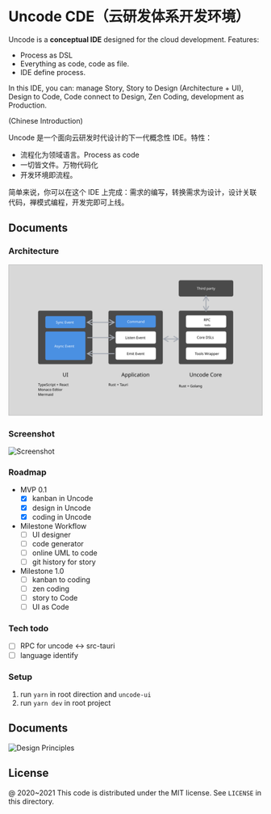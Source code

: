 # Uncode CDE（云研发体系开发环境）

Uncode is a **conceptual IDE** designed for the cloud development. Features:

 - Process as DSL
 - Everything as code, code as file.
 - IDE define process.

In this IDE, you can: manage Story, Story to Design (Architecture + UI), Design to Code, Code connect to Design, Zen Coding, development as Production.

(Chinese Introduction)

Uncode 是一个面向云研发时代设计的下一代概念性 IDE。特性：

 - 流程化为领域语言。Process as code
 - 一切皆文件。万物代码化
 - 开发环境即流程。

简单来说，你可以在这个 IDE 上完成：需求的编写，转换需求为设计，设计关联代码，禅模式编程，开发完即可上线。

## Documents

### Architecture

![Uncode Architecture](docs/architecture/uncode-architecture.svg)

### Screenshot

![Screenshot](https://inherd.org/articles/images/uncode-ss.png)

### Roadmap

 - MVP 0.1
    - [x] kanban in Uncode
    - [x] design in Uncode
    - [x] coding in Uncode
 - Milestone Workflow
    - [ ] UI designer
    - [ ] code generator
    - [ ] online UML to code
    - [ ] git history for story
 - Milestone 1.0
    - [ ] kanban to coding
    - [ ] zen coding
    - [ ] story to Code
    - [ ] UI as Code

### Tech todo

 - [ ] RPC for uncode <-> src-tauri
 - [ ] language identify

### Setup

1. run `yarn` in root direction and `uncode-ui`
2. run `yarn dev` in root project

## Documents

![Design Principles](docs/design/design-principles.png)


License
---

@ 2020~2021 This code is distributed under the MIT license. See `LICENSE` in this directory.